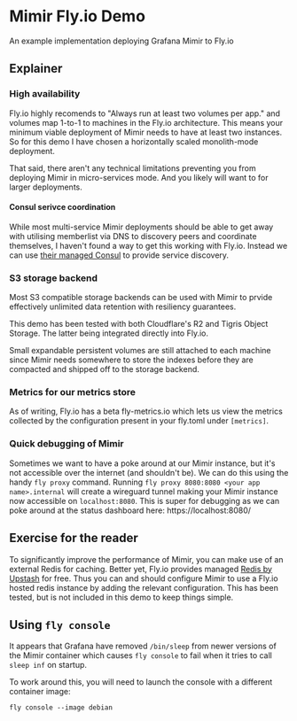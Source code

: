 # Mimir Fly.io Demo

An example implementation deploying Grafana Mimir to Fly.io

## Explainer

### High availability

Fly.io highly recomends to "Always run at least two volumes per app." and
volumes map 1-to-1 to machines in the Fly.io architecture. This means your
minimum viable deployment of Mimir needs to have at least two instances. So for
this demo I have chosen a horizontally scaled monolith-mode deployment.

That said, there aren't any technical limitations preventing you from deploying
Mimir in micro-services mode. And you likely will want to for larger
deployments.

#### Consul serivce coordination

While most multi-service Mimir deployments should be able to get away with
utilising memberlist via DNS to discovery peers and coordinate themselves, I
haven't found a way to get this working with Fly.io. Instead we can use
[their managed Consul](https://fly.io/docs/flyctl/consul/) to provide service
discovery.

### S3 storage backend

Most S3 compatible storage backends can be used with Mimir to prvide effectively
unlimited data retention with resiliency guarantees.

This demo has been tested with both Cloudflare's R2 and Tigris Object Storage.
The latter being integrated directly into Fly.io.

Small expandable persistent volumes are still attached to each machine since
Mimir needs somewhere to store the indexes before they are compacted and shipped
off to the storage backend.

### Metrics for our metrics store

As of writing, Fly.io has a beta fly-metrics.io which lets us view the metrics
collected by the configuration present in your fly.toml under `[metrics]`.

### Quick debugging of Mimir

Sometimes we want to have a poke around at our Mimir instance, but it's not
accessible over the internet (and shouldn't be). We can do this using the handy
`fly proxy` command. Running `fly proxy 8080:8080 <your app name>.internal` will
create a wireguard tunnel making your Mimir instance now accessible on
`localhost:8080`. This is super for debugging as we can poke around at the
status dashboard here: https://localhost:8080/

## Exercise for the reader

To significantly improve the performance of Mimir, you can make use of an
external Redis for caching. Better yet, Fly.io provides managed
[Redis by Upstash](https://fly.io/docs/reference/redis/) for free. Thus you can
and should configure Mimir to use a Fly.io hosted redis instance by adding the
relevant configuration. This has been tested, but is not included in this demo
to keep things simple.

## Using `fly console`

It appears that Grafana have removed `/bin/sleep` from newer versions of the
Mimir container which causes `fly console` to fail when it tries to call `sleep
inf` on startup.

To work around this, you will need to launch the console with a different container image:

```shell
fly console --image debian
```
